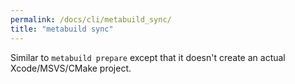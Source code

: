 ```yaml
---
permalink: /docs/cli/metabuild_sync/
title: "metabuild sync"
---
```


Similar to `metabuild prepare` except that it doesn't create an actual Xcode/MSVS/CMake project.
